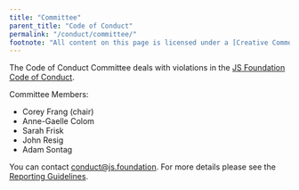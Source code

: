 ```yaml
---
title: "Committee"
parent_title: "Code of Conduct"
permalink: "/conduct/committee/"
footnote: "All content on this page is licensed under a [Creative Commons Attribution](https://creativecommons.org/licenses/by/3.0/) license. ![Creative Commons Attribution 3.0](https://licensebuttons.net/l/by/3.0/88x31.png)"
---
```


The Code of Conduct Committee deals with violations in the [JS Foundation Code of Conduct][].

Committee Members:

* Corey Frang (chair)
* Anne-Gaelle Colom
* Sarah Frisk
* John Resig
* Adam Sontag

You can contact [conduct@js.foundation][]. For more details please see the [Reporting Guidelines][].

[JS Foundation Code of Conduct]: {{site.url}}/conduct/
[conduct@js.foundation]: mailto:conduct@js.foundation
[Reporting Guidelines]: {{site.url}}/conduct/reporting/
